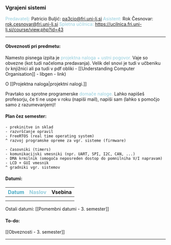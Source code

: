 
### Vgrajeni sistemi
<font color="#92cddc">Predavatelj:</font> Patricio Buljić: pa3cio@fri.uni-lj.si
<font color="#92cddc">Asistent:</font> Rok Česnovar: rok.cesnovar@fri.uni-lj.si
<font color="#92cddc">Spletna učilnica:</font> https://ucilnica.fri.uni-lj.si/course/view.php?id=43

---

#### Obveznosti pri predmetu:

Namesto pisnega izpita je <font color="#92cddc">projektna naloga + ustni pogovor.</font> Vaje so obvezne (kot tudi načeloma predavanja). Velik del snovi je tudi v učbeniku (v knjižnici ali pa tudi v pdf obliki - [[Understanding Computer Organisation]] - libgen - link) 

O [[Projektna naloga|projektni nalogi.]]

Pravtako so sprotne programerske <font color="#92cddc">domače naloge.</font> Lahko napišeš profesorju, če ti ne uspe v roku (napiši mail), napiši sam (lahko s pomočjo samo z razumevanjem)!

#### Plan čez semester:
	- prekinitve in sklad
	- razvrščanje opravil
	- FreeRTOS (real time operating system)
	^ razvoj programske opreme za vgr. sisteme (firmware)
	
	- časovniki (timers)
	- komunikacijski vmesniki (npr. UART, SPI, I2C, CAN, ...)
	- DMA krmilnik (omogoča neposreden dostop do pomnilniha V/I napravam)
	- LCD + GUI vmesnik
	^ gradniki vgr. sistemov
#### Datumi:

| <font color="#4bacc6">Datum</font> | <font color="#92cddc">Naslov</font> | Vsebina |
|:----------------------------------:| ----------------------------------- | ------- |
|                                    |                                     |         |
|                                    |                                     |         |
Ostali datumi: [[Pomembni datumi - 3. semester]]

#### To-do: 

[[Obveznosti - 3. semester]]

---